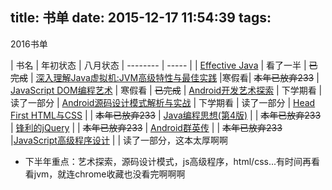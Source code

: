 title: 书单
date: 2015-12-17 11:54:39
tags:
---

2016书单

| 书名        | 年初状态   |  八月状态
| --------   | -----  |
| [Effective Java][1]     | 看了一半 |   ~~已完成~~
| [深入理解Java虚拟机:JVM高级特性与最佳实践][2]        |寒假看| ~~本年已放弃233~~
| [JavaScript DOM编程艺术][3]        |    寒假看    |  ~~已完成~~
| [Android开发艺术探索][4]        |    下学期看    |  读了一部分
| [Android源码设计模式解析与实战][5]   |    下学期看    |  读了一部分
| [Head First HTML与CSS][6]        |        |  ~~本年已放弃233~~
| [Java编程思想(第4版)][7]        |        |  ~~本年已放弃233~~
| [锋利的jQuery][8]        |       |  ~~本年已放弃233~~
| [Android群英传][9]      |       |  ~~本年已放弃233~~
|[JavaScript高级程序设计][10]    |       |  读了一部分，这本太厚啊啊

- 下半年重点：艺术探索，源码设计模式，js高级程序，html/css...有时间再看看jvm，就连chrome收藏也没看完啊啊啊

  [1]: http://www.amazon.cn/Sun-%E5%85%AC%E5%8F%B8%E6%A0%B8%E5%BF%83%E6%8A%80%E6%9C%AF%E4%B8%9B%E4%B9%A6-Effective-Java%E4%B8%AD%E6%96%87%E7%89%88-Joshua-Bloch/dp/B001PTGR52/ref=sr_1_1?ie=UTF8&qid=1450324623&sr=8-1&keywords=effective%20java
  [2]: http://www.amazon.cn/%E6%B7%B1%E5%85%A5%E7%90%86%E8%A7%A3Java%E8%99%9A%E6%8B%9F%E6%9C%BA-JVM%E9%AB%98%E7%BA%A7%E7%89%B9%E6%80%A7%E4%B8%8E%E6%9C%80%E4%BD%B3%E5%AE%9E%E8%B7%B5-%E5%91%A8%E5%BF%97%E6%98%8E/dp/B00D2ID4PK/ref=sr_1_2?ie=UTF8&qid=1450324623&sr=8-2&keywords=effective%20java
  [3]: http://www.amazon.cn/JavaScript-DOM%E7%BC%96%E7%A8%8B%E8%89%BA%E6%9C%AF-%E5%9F%BA%E6%80%9D/dp/B004VJM5KE/ref=sr_1_4?ie=UTF8&qid=1450324867&sr=8-4&keywords=javascript
  [4]: http://www.amazon.cn/Android%E5%BC%80%E5%8F%91%E8%89%BA%E6%9C%AF%E6%8E%A2%E7%B4%A2-%E4%BB%BB%E7%8E%89%E5%88%9A/dp/B014HV1X3K/ref=sr_1_10?ie=UTF8&qid=1450324601&sr=8-10&keywords=android
  [5]: http://www.amazon.cn/Android%E6%BA%90%E7%A0%81%E8%AE%BE%E8%AE%A1%E6%A8%A1%E5%BC%8F%E8%A7%A3%E6%9E%90%E4%B8%8E%E5%AE%9E%E6%88%98-%E4%BD%95%E7%BA%A2%E8%BE%89/dp/B0176QDPUW/ref=sr_1_12?ie=UTF8&qid=1450324601&sr=8-12&keywords=android
  [6]: http://www.amazon.cn/Head-First-HTML%E4%B8%8ECSS-%E7%BD%97%E5%B8%83%E6%A3%AE/dp/B00FF3P8FY/ref=sr_1_1?ie=UTF8&qid=1450324917&sr=8-1&keywords=html
  [7]: http://www.amazon.cn/Java%E7%BC%96%E7%A8%8B%E6%80%9D%E6%83%B3-%E5%9F%83%E5%8F%B2%E5%B0%94/dp/B0011F7WU4/ref=sr_1_3?ie=UTF8&qid=1450324623&sr=8-3&keywords=effective%20java
  [8]: http://www.amazon.cn/%E9%94%8B%E5%88%A9%E7%9A%84jQuery-%E5%8D%95%E4%B8%9C%E6%9E%97/dp/B0089TDFNS/ref=sr_1_1?ie=UTF8&qid=1450325088&sr=8-1&keywords=%E9%94%8B%E5%88%A9%E7%9A%84jquery%20%E7%AC%AC3%E7%89%88
  [9]: http://www.amazon.cn/Android%E7%BE%A4%E8%8B%B1%E4%BC%A0-%E5%BE%90%E5%AE%9C%E7%94%9F/dp/B01481RAA4/ref=sr_1_7?ie=UTF8&qid=1450325137&sr=8-7&keywords=android
  [10]: http://www.amazon.cn/JavaScript%E9%AB%98%E7%BA%A7%E7%A8%8B%E5%BA%8F%E8%AE%BE%E8%AE%A1-%E6%B3%BD%E5%8D%A1%E6%96%AF/dp/B007OQQVMY/ref=sr_1_1?ie=UTF8&qid=1450325167&sr=8-1&keywords=javascript